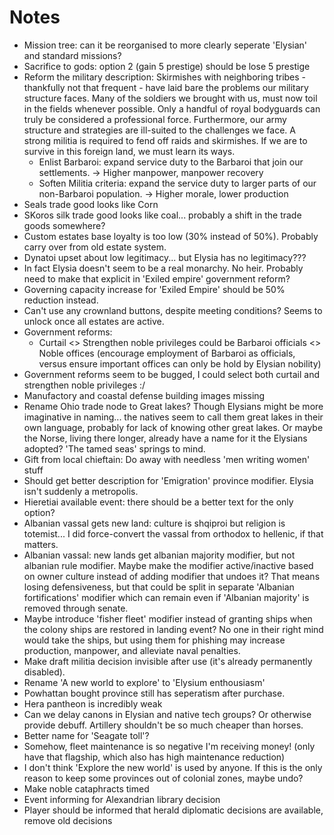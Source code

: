 # Notes

- Mission tree: can it be reorganised to more clearly seperate 'Elysian' and standard missions?
- Sacrifice to gods: option 2 (gain 5 prestige) should be lose 5 prestige
- Reform the military description: Skirmishes with neighboring tribes - thankfully not that frequent - have laid bare the problems our military structure faces. Many of the soldiers we brought with us, must now toil in the fields whenever possible. Only a handful of royal bodyguards can truly be considered a professional force. Furthermore, our army structure and strategies are ill-suited to the challenges we face. A strong militia is required to fend off raids and skirmishes. If we are to survive in this foreign land, we must learn its ways.
    * Enlist Barbaroi: expand service duty to the Barbaroi that join our settlements. -> Higher manpower, manpower recovery
    * Soften Militia criteria: expand the service duty to larger parts of our non-Barbaroi population. -> Higher morale, lower production
- Seals trade good looks like Corn
- SKoros silk trade good looks like coal... probably a shift in the trade goods somewhere?
- Custom estates base loyalty is too low (30% instead of 50%). Probably carry over from old estate system.
- Dynatoi upset about low legitimacy... but Elysia has no legitimacy???
- In fact Elysia doesn't seem to be a real monarchy. No heir. Probably need to make that explicit in 'Exiled empire' government reform?
- Governing capacity increase for 'Exiled Empire' should be 50% reduction instead.
- Can't use any crownland buttons, despite meeting conditions? Seems to unlock once all estates are active.
- Government reforms:
    - Curtail <> Strengthen noble privileges could be Barbaroi officials <> Noble offices (encourage employment of Barbaroi as officials, versus ensure important offices can only be hold by Elysian nobility)
- Government reforms seem to be bugged, I could select both curtail and strengthen noble privileges :/
- Manufactory and coastal defense building images missing
- Rename Ohio trade node to Great lakes? Though Elysians might be more imaginative in naming... the natives seem to call them great lakes in their own language, probably for lack of knowing other great lakes. Or maybe the Norse, living there longer, already have a name for it the Elysians adopted? 'The tamed seas' springs to mind.
- Gift from local chieftain: Do away with needless 'men writing women' stuff
- Should get better description for 'Emigration' province modifier. Elysia isn't suddenly a metropolis.
- Hieretiai available event: there should be a better text for the only option?
- Albanian vassal gets new land: culture is shqiproi but religion is totemist... I did force-convert the vassal from orthodox to hellenic, if that matters.
- Albanian vassal: new lands get albanian majority modifier, but not albanian rule modifier. Maybe make the modifier active/inactive based on owner culture instead of adding modifier that undoes it? That means losing defensiveness, but that could be split in separate 'Albanian fortifications' modifier which can remain even if 'Albanian majority' is removed through senate.
- Maybe introduce 'fisher fleet' modifier instead of granting ships when the colony ships are restored in landing event? No one in their right mind would take the ships, but using them for phishing may increase production, manpower, and alleviate naval penalties.
- Make draft militia decision invisible after use (it's already permanently disabled).
- Rename 'A new world to explore' to 'Elysium enthousiasm'
- Powhattan bought province still has seperatism after purchase.
- Hera pantheon is incredibly weak
- Can we delay canons in Elysian and native tech groups? Or otherwise provide debuff. Artillery shouldn't be so much cheaper than horses.
- Better name for 'Seagate toll'?
- Somehow, fleet maintenance is so negative I'm receiving money! (only have that flagship, which also has high maintenance reduction)
- I don't think 'Explore the new world' is used by anyone. If this is the only reason to keep some provinces out of colonial zones, maybe undo?
- Make noble cataphracts timed
- Event informing for Alexandrian library decision
- Player should be informed that herald diplomatic decisions are available, remove old decisions